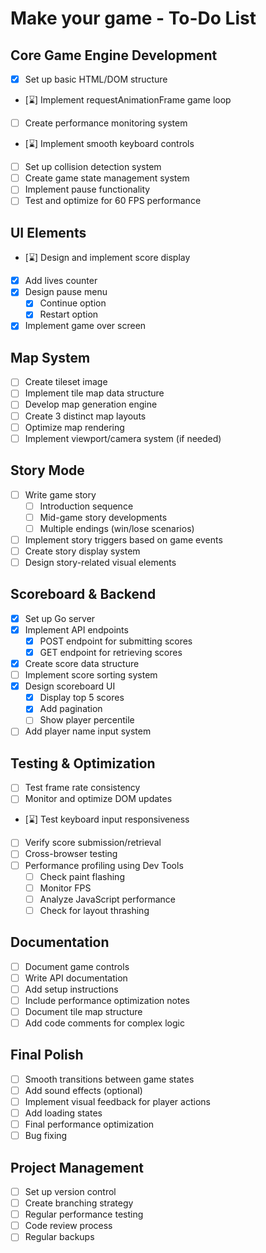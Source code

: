 # Make your game - To-Do List

## Core Game Engine Development
- [X] Set up basic HTML/DOM structure
- [⌛] Implement requestAnimationFrame game loop
- [ ] Create performance monitoring system
- [⌛] Implement smooth keyboard controls
- [ ] Set up collision detection system
- [ ] Create game state management system
- [ ] Implement pause functionality
- [ ] Test and optimize for 60 FPS performance

## UI Elements
- [⌛] Design and implement score display
- [X] Add lives counter
- [X] Design pause menu
  - [X] Continue option
  - [x] Restart option
- [X] Implement game over screen

## Map System
- [ ] Create tileset image
- [ ] Implement tile map data structure
- [ ] Develop map generation engine
- [ ] Create 3 distinct map layouts
- [ ] Optimize map rendering
- [ ] Implement viewport/camera system (if needed)

## Story Mode
- [ ] Write game story
  - [ ] Introduction sequence
  - [ ] Mid-game story developments
  - [ ] Multiple endings (win/lose scenarios)
- [ ] Implement story triggers based on game events
- [ ] Create story display system
- [ ] Design story-related visual elements

## Scoreboard & Backend
- [X] Set up Go server
- [X] Implement API endpoints
  - [X] POST endpoint for submitting scores
  - [X] GET endpoint for retrieving scores
- [X] Create score data structure
- [ ] Implement score sorting system
- [X] Design scoreboard UI
  - [X] Display top 5 scores
  - [X] Add pagination
  - [ ] Show player percentile
- [ ] Add player name input system

## Testing & Optimization
- [ ] Test frame rate consistency
- [ ] Monitor and optimize DOM updates
- [⌛] Test keyboard input responsiveness
- [ ] Verify score submission/retrieval
- [ ] Cross-browser testing
- [ ] Performance profiling using Dev Tools
  - [ ] Check paint flashing
  - [ ] Monitor FPS
  - [ ] Analyze JavaScript performance
  - [ ] Check for layout thrashing

## Documentation
- [ ] Document game controls
- [ ] Write API documentation
- [ ] Add setup instructions
- [ ] Include performance optimization notes
- [ ] Document tile map structure
- [ ] Add code comments for complex logic

## Final Polish
- [ ] Smooth transitions between game states
- [ ] Add sound effects (optional)
- [ ] Implement visual feedback for player actions
- [ ] Add loading states
- [ ] Final performance optimization
- [ ] Bug fixing

## Project Management
- [ ] Set up version control
- [ ] Create branching strategy
- [ ] Regular performance testing
- [ ] Code review process
- [ ] Regular backups